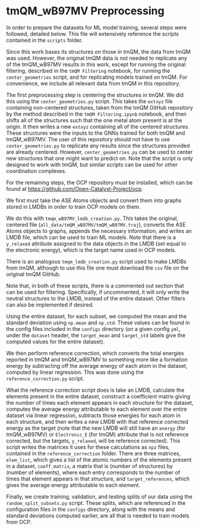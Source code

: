 # tmQM_wB97MV Preprocessing

In order to prepare the datasets for ML model training, several steps were followed, detailed below. This file will extensively reference the scripts contained in the `scripts` folder.

Since this work bases its structures on those in tmQM, the data from tmQM was used. However, the original tmQM data is not needed to replicate any of the tmQM_wB97MV results in this work, except for running the original filtering, described in the `tmQM Filtering` notebook, for running the `center_geometries` script, and for replicating models trained on tmQM. For convenience, we include all relevant data from tmQM in this repository.

The first preprocessing step is centering the structures in tmQM. We did this using the `center_geometries.py` script. This takes the `extxyz` file containing non-centered structures, taken from the tmQM GitHub repository by the method described in the `tmQM Filtering.ipynb` notebook, and then shifts all of the structures such that the one metal atom present is at the origin. It then writes a new `extxyz` containing all of the centered structures. These structures were the inputs to the GNNs trained for both tmQM and tmQM_wB97MV. The user of this repository should not have to use `center_geometries.py` to replicate any results since the structures provided are already centered. However, `center_geometries.py` can be used to center new structures that one might want to predict on. Note that the script is only designed to work with tmQM, but similar scripts can be used for other coordination complexes.

For the remaining steps, the OCP repository must be installed, which can be found at https://github.com/Open-Catalyst-Project/ocp.

We first must take the ASE Atoms objects and convert them into graphs stored in LMDBs in order to train OCP models on them.

We do this with `tmqm_wB97MV_lmdb_creation.py`. This takes the original, centered file (`all_data/tmQM_wB97MV/tmQM_wB97MV.traj`), converts the ASE Atoms objects to graphs, appends the necessary information, and writes an LMDB file, which can be used to train ML models. Note that there is a `y_relaxed` attribute assigned to the data objects in the LMDB (set equal to the electronic energy), which is the target name used in OCP models.

There is an analogous `tmqm_lmdb_creation.py` script used to make LMDBs from tmQM, although to use this file one must download the `csv` file on the original tmQM GitHub.

Note that, in both of these scripts, there is a commented out section that can be used for filtering. Specifically, if uncommented, it will only write the neutral structures to the LMDB, instead of the entire dataset. Other filters can also be implemented if desired.

Using the entire dataset, for each subset, we computed the mean and the standard deviation using `np.mean` and `np.std`. These values can be found in the config files included in the `configs` directory (on a given config `yml`, under the `dataset` header, the `target_mean` and `target_std` labels give the computed values for the entire dataset).

We then perform reference correction, which converts the total energies reported in tmQM and tmQM_wB97MV to something more like a formation energy by subtracting off the average energy of each atom in the dataset, computed by linear regression. This was done using the `reference_correction.py` script.

What the reference correction script does is take an LMDB, calculate the elements present in the entire dataset, construct a coefficient matrix giving the number of times each element appears in each structure for the dataset, computes the average energy attributable to each element over the entire dataset via linear regression, subtracts those energies for each atom in each structure, and then writes a new LMDB with that reference corrected energy as the target (note that the new LMDB will still have an `energy` (for tmQM_wB97MV) or `Electronic_E` (for tmQM) attribute that is not reference corrected, but the targets, `y_relaxed`, will be reference corrected). This script writes the matrices it uses for these calculations as `npz` files, contained in the `reference_correction` folder. There are three matrices, `elem_list`, which gives a list of the atomic numbers of the elements present in a dataset, `coeff_matrix`, a matrix that is (number of structures) by (number of elements), where each entry corresponds to the number of times that element appears in that structure, and `target_references`, which gives the average energy attributable to each element.

Finally, we create training, validation, and testing splits of our data using the `random_split_subsets.py` script. These splits, which are referenced in the configuration files in the `configs` directory, along with the means and standard deviations computed earlier, are all that is needed to train models from OCP.

